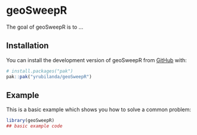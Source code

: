 
# geoSweepR

<!-- badges: start -->
<!-- badges: end -->

The goal of geoSweepR is to ...

## Installation

You can install the development version of geoSweepR from [GitHub](https://github.com/) with:

``` r
# install.packages("pak")
pak::pak("yrubilanda/geoSweepR")
```

## Example

This is a basic example which shows you how to solve a common problem:

``` r
library(geoSweepR)
## basic example code
```

